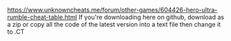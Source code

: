 https://www.unknowncheats.me/forum/other-games/604426-hero-ultra-rumble-cheat-table.html
If you're downloading here on github, download as a zip or copy all the code of the latest version into a text file then change it to .CT
